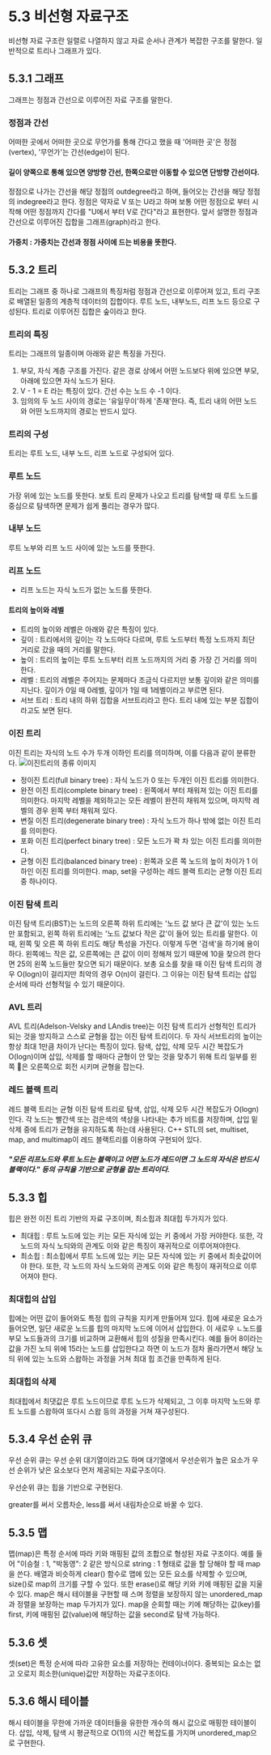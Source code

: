 # 5.3 비선형 자료구조
비선형 자료 구조란 일렬로 나열하지 않고 자료 순서나 관계가 복잡한 구조를 말한다.
일반적으로 트리나 그래프가 있다. 

## 5.3.1 그래프 
그래프는 정점과 간선으로 이루어진 자료 구조를 말한다. 

### 정점과 간선
어떠한 곳에서 어떠한 곳으로 무언가를 통해 간다고 했을 때
'어떠한 곳'은 정점(vertex), '무언가'는 간선(edge)이 된다.

#### 길이 양쪽으로 통해 있으면 양방향 간선, 한쪽으로만 이동할 수 있으면 단방향 간선이다.

정점으로 나가는 간선을 해당 정점의 outdegree라고 하며, 들어오는 간선을 해당 정점의 indegree라고 한다.
정점은 약자로 V 또는 U라고 하며 보통 어떤 정점으로 부터 시작해 어떤 정점까지 간다를 "U에서 부터 V로 간다"라고 표현한다. 
앞서 설명한 정점과 간선으로 이루어진 집합을 그래프(graph)라고 한다. 

#### 가중치 : 가중치는 간선과 정점 사이에 드는 비용을 뜻한다. 

## 5.3.2 트리
트리는 그래프 중 하나로 그래프의 특징처럼 정점과 간선으로 이루어져 있고, 트리 구조로 배열된 일종의 계층적 데이터의 집합이다. 
루트 노드, 내부노드, 리프 노드 등으로 구성된다. 트리로 이루어진 집합은 숲이라고 한다. 

### 트리의 특징
트리는 그래프의 일종이며 아래와 같은 특징을 가진다. 
1. 부모, 자식 계층 구조를 가진다. 같은 경로 상에서 어떤 노드보다 위에 있으면 부모, 아래에 있으면 자식 노드가 된다. 
2. V - 1 = E 라는 특징이 있다. 간선 수는 노드 수 -1 이다. 
3. 임의의 두 노드 사이의 경로는 '유일무이'하게 '존재'한다. 즉, 트리 내의 어떤 노드와 어떤 노드까지의 경로는 반드시 있다. 

### 트리의 구성
트리는 루트 노드, 내부 노드, 리프 노드로 구성되어 있다. 
### 루트 노드
가장 위에 있는 노드를 뜻한다. 보토 트리 문제가 나오고 트리를 탐색할 때 루트 노드를 중심으로 탐색하면 문제가 쉽게 풀리는 경우가 많다. 
### 내부 노드
루트 노부와 리프 노드 사이에 있는 노드를 뜻한다. 
### 리프 노드  
- 리프 노드는 자식 노드가 없는 노드를 뜻한다. 

#### 트리의 높이와 레벨
- 트리의 높이와 레벨은 아래와 같은 특징이 있다. 
- 깊이 : 트리에서의 깊이는 각 노드마다 다르며, 루트 노드부터 특정 노드까지 최단 거리로 갔을 때의 거리를 말한다.
- 높이 : 트리의 높이는 루트 노드부터 리프 노드까지의 거리 중 가장 긴 거리를 의미한다.
- 레벨 : 트리의 레벨은 주어지는 문제마다 조금식 다르지만 보통 깊이와 같은 의미를 지닌다.  깊이가 0일 때 0레벨, 깊이가 1일 때 1레벨이라고 부르면 된다. 
- 서브 트리 : 트리 내의 하위 집합을 서브트리라고 한다. 트리 내에 있는 부분 집합이라고도 보면 된다. 

### 이진 트리
이진 트리는 자식의 노드 수가 두개 이하인 트리를 의미하며, 이를 다음과 같이 분류한다. 
![이진트리의 종류 이미지](https://mblogthumb-phinf.pstatic.net/MjAxNzA2MjZfMTQ3/MDAxNDk4NDg4OTQ3MTY3.BL6mxcL1C1_9--at9QOt67hX9cf8RWOEz6UUtRQFiVkg.SwjOWlSTbIq-XvbKggYEvfFYs7pGzNQUnvfoHuBEXfog.JPEG.jerrypoiu/31_simtwolove.jpg?type=w2)

- 정이진 트리(full binary tree) : 자식 노드가 0 또는 두개인 이진 트리를 의미한다.  
- 완전 이진 트리(complete binary tree) : 왼쪽에서 부터 채워져 있는 이진 트리를 의미한다. 마지막 레벨을 제외하고는 모든 레벨이 완전히 채워져 있으며, 마지막 레벨의 경우 왼쪽 부터 채워져 있다.  
- 변질 이진 트리(degenerate binary tree) : 자식 노드가 하나 밖에 없는 이진 트리를 의미한다. 
- 포화 이진 트리(perfect binary tree) : 모든 노드가 꽉 차 있는 이진 트리를 의미한다.  
- 균형 이진 트리(balanced binary tree) : 왼쪽과 오른 쪽 노드의 높이 차이가 1 이하인 이진 트리를 의미한다. map, set을 구성하는 레드 블랙 트리는 균형 이진 트리 중 하나이다. 

### 이진 탐색 트리 
이진 탐색 트리(BST)는 노드의 오른쪽 하위 트리에는 '노드 값 보다 큰 값'이 있는 노드만 포함되고, 왼쪽 하위 트리에는 '노드 값보다 작은 값'이 들어 있는 트리를 말한다. 
이 때, 왼쪽 및 오른 쪽 하위 트리도 해당 특성을 가진다. 
이렇게 두면 '검색'을 하기에 용이하다. 
왼쪽에느 작은 값, 오른쪽에는 큰 값이 이미 정해져 있기 때문에 10을 찾으려 한다면 25의 왼쪽 노드들만 찾으면 되기 때문이다. 
보총 요소를 찾을 때 이진 탐색 트리의 경우 O(logn)이 걸리지만 최악의 경우 O(n)이 걸린다. 
그 이유는 이진 탐색 트리는 삽입 순서에 따라 선형적일 수 있기 때문이다. 

### AVL 트리
AVL 트리(Adelson-Velsky and LAndis tree)는 이진 탐색 트리가 선형적인 트리가 되는 것을 방지하고 스스로 균형을 잡는 이진 탐색 트리이다. 
두 자식 서브트리의 높이는 항상 최대 1만큼 차이가 난다는 특징이 있다. 
탐색, 삽입, 삭제 모두 시간 복잡도가 O(logn)이며 삽입, 삭제를 할 때마다 균형이 안 맞는 것을 맞추기 위해 트리 일부를 왼쪽 은 오른쪽으로 회전 시키며 균형을 잡는다.

### 레드 블랙 트리
레드 블랙 트리는 균형 이진 탐색 트리로 탐색, 삽입, 삭제 모두 시간 복잡도가 O(logn)인다. 
각 노드는 빨간색 또는 검은색의 색상을 나타내는 추가 비트를 저장하며, 삽입 밑 삭제 중에 트리가 균형을 유지하도록 하는데 사용된다. 
C++ STL의 set, multiset, map, and multimap이 레드 블랙트리를 이용하여 구현되어 있다. 

##### "모든 리프노드와 루트 노드는 블랙이고 어떤 노드가 레드이면 그 노드의 자식은 반드시 블랙이다." 등의 규칙을 기반으로 균형을 잡는 트리이다. 

## 5.3.3 힙
힙은 완전 이진 트리 기반의 자료 구조이며, 최소힙과 최대힙 두가지가 있다. 
- 최대힙 : 루트 노드에 있는 키는 모든 자식에 있는 키 중에서 가장 커야한다. 또한, 각 노드의 자식 노듸와의 관계도 이와 같은 특징이 재귀적으로 이루어져야한다. 
- 최소힙 : 최소힙에서 루트 노드에 있는 키는 모든 자식에 있는 키 중에서 최솟값이어야 한다. 또한, 각 노드의 자식 노드와의 관계도 이와 같은 특징이 재귀적으로 이루어져야 한다. 

### 최대힙의 삽입 
힙에는 어떤 값이 들어와도 특정 힙의 규칙을 지키게 만들어져 있다.
힙에 새로운 요소가 들어오면, 일단 새로운 노드를 힙의 마지막 노드에 이어서 삽입한다. 이 새로우 ㄴ노드를 부모 노드들과의 크기를 비교하며 교환해서 힙의 성질을 만족시킨다. 
예를 들어 8이라는 값을 가진 노듸 위에 15라는 노드를 삽입한다고 하면 이 노드가 점차 올라가면서 해당 노듸 위에 있는 노드와 스왑하는 과정을 거쳐 최대 힙 조건을 만족하게 된다. 

### 최대힙의 삭제 
최대힙에서 최댓값은 루트 노드이므로 루트 노드가 삭제되고, 그 이후 마지막 노드와 루트 노드를 스왑하여 또다시 스왑 등의 과정을 거쳐 재구성된다. 

## 5.3.4 우선 순위 큐
우선 순위 큐는 우선 순위 대기열이라고도 하며 대기열에서 우선순위가 높은 요소가 우선 순위가 낮은 요소보다 먼저 제공되는 자료구조이다. 

우선순위 큐는 힙을 기반으로 구현된다. 

greater를 써서 오름차순, less를 써서 내림차순으로 바꿀 수 있다. 

## 5.3.5 맵
맵(map)은 특정 순서에 따라 키와 매핑된 값의 조합으로 형성된 자료 구조이다. 예를 들어 "이승철 : 1, "박동영": 2 같은 방식으로 string : 1 형태로 값을 할 당해야 할 때 map을 쓴다. 
배열과 비슷하게 clear() 함수로 맵에 있는 모든 요소를 삭제할 수 있으며, size()로 map의 크기를 구할 수 있다. 또한 erase()로 해당 키와 키에 매핑된 값을 지울 수 있다. 
map은 해시 테이블을 구현할 때 스며 정렬을 보장하지 않는 unordered_map과 정렬을 보장하는 map 두가지가 있다. 
map을 순회할 때는 키에 해당하는 값(key)를 first, 키에 매핑된 값(value)에 해당하는 값을 second로 탐색 가능하다. 

## 5.3.6 셋
셋(set)은 특정 순서에 따라 고유한 요소를 저장하는 컨테이너이다. 
중복되는 요소는 없고 오로지 희소한(unique)값만 저장하는 자료구조이다. 

## 5.3.6 해시 테이블 
해시 테이블을 무한에 가까운 데이터들을 유한한 개수의 해시 값으로 매핑한 테이블이다. 
삽입, 삭제, 탐색 시 평균적으로 O(1)의 시간 복잡도를 가지며 unordered_map으로 구현한다. 
